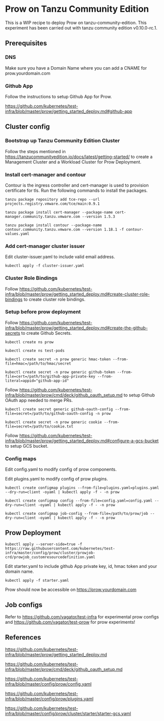 # Prow on Tanzu Community Edition

This is a WIP recipe to deploy Prow on tanzu-community-edition. This experiment has been carried out with tanzu community edition v0.10.0-rc.1.

## Prerequisites

### DNS

Make sure you have a Domain Name where you can add a CNAME for prow.yourdomain.com

### Github App

Follow the instructions to setup Github App for Prow. 

https://github.com/kubernetes/test-infra/blob/master/prow/getting_started_deploy.md#github-app

## Cluster config

### Bootstrap up Tanzu Community Edition Cluster

Follow the steps mentioned in https://tanzucommunityedition.io/docs/latest/getting-started/ to create a Management Cluster and a Workload Cluster for Prow Deployment.

### Install cert-manager and contour

Contour is the ingress controller and cert-manager is used to provision certificate for tls. Run the following commands to install the packages.

```
tanzu package repository add tce-repo --url projects.registry.vmware.com/tce/main:0.9.1

tanzu package install cert-manager --package-name cert-manager.community.tanzu.vmware.com --version 1.5.3

tanzu package install contour --package-name contour.community.tanzu.vmware.com --version 1.18.1 -f contour-values.yaml
```

### Add cert-manager cluster issuer

Edit cluster-issuer.yaml to include valid email address.

```
kubectl apply -f cluster-issuer.yaml
```

### Cluster Role Bindings

Follow https://github.com/kubernetes/test-infra/blob/master/prow/getting_started_deploy.md#create-cluster-role-bindings to create cluster role bindings.

### Setup before prow deployment

Follow https://github.com/kubernetes/test-infra/blob/master/prow/getting_started_deploy.md#create-the-github-secrets to create Github Secrets.

```
kubectl create ns prow

kubectl create ns test-pods

kubectl create secret -n prow generic hmac-token --from-file=hmac=/path/to/hmac/secret

kubectl create secret -n prow generic github-token --from-file=cert=/path/to/github-app-private-key --from-literal=appid="github-app-id"
```

Follow https://github.com/kubernetes/test-infra/blob/master/prow/cmd/deck/github_oauth_setup.md to setup Github OAuth app needed to merge PRs.

```
kubectl create secret generic github-oauth-config --from-file=secret=/path/to/github-oauth-config -n prow

kubectl create secret -n prow generic cookie --from-file=secret=/path/to/cookie.txt
```

Follow https://github.com/kubernetes/test-infra/blob/master/prow/getting_started_deploy.md#configure-a-gcs-bucket to setup GCS bucket.

### Config maps

Edit config.yaml to modify config of prow components.

Edit plugins.yaml to modify config of prow plugins. 

```
kubectl create configmap plugins --from-file=plugins.yaml=plugins.yaml --dry-run=client -oyaml | kubectl apply -f - -n prow

kubectl create configmap config --from-file=config.yaml=config.yaml --dry-run=client -oyaml | kubectl apply -f - -n prow

kubectl create configmap job-config --from-file=/path/to/prow/job --dry-run=client -oyaml | kubectl apply -f - -n prow
```

## Prow Deployment

```
kubectl apply --server-side=true -f https://raw.githubusercontent.com/kubernetes/test-infra/master/config/prow/cluster/prowjob-crd/prowjob_customresourcedefinition.yaml
```

Edit starter.yaml to include github App private key, id, hmac token and your domain name.

```
kubectl apply -f starter.yaml
```

Prow should now be accessible on https://prow.yourdomain.com

## Job configs

Refer to https://github.com/vagator/test-infra for experimental prow configs and https://github.com/vagator/test-prow for prow experiments!

## References

https://github.com/kubernetes/test-infra/blob/master/prow/getting_started_deploy.md

https://github.com/kubernetes/test-infra/blob/master/prow/cmd/deck/github_oauth_setup.md

https://github.com/kubernetes/test-infra/blob/master/config/prow/config.yaml

https://github.com/kubernetes/test-infra/blob/master/config/prow/plugins.yaml

https://github.com/kubernetes/test-infra/blob/master/config/prow/cluster/starter/starter-gcs.yaml
